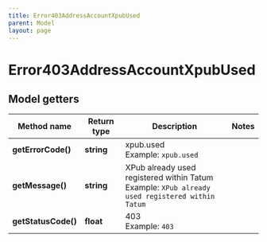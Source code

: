 ```yaml
---
title: Error403AddressAccountXpubUsed
parent: Model
layout: page
---
```


# Error403AddressAccountXpubUsed

## Model getters

Method name | Return type | Description | Notes
------------ | ------------- | ------------- | -------------
**getErrorCode()** | **string** | xpub.used <br>Example: `xpub.used` |
**getMessage()** | **string** | XPub already used registered within Tatum <br>Example: `XPub already used registered within Tatum` |
**getStatusCode()** | **float** | 403 <br>Example: `403` |

